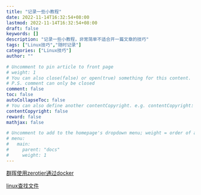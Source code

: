```yaml
---
title: "记录一些小教程"
date: 2022-11-14T16:32:54+08:00
lastmod: 2022-11-14T16:32:54+08:00
draft: false
keywords: []
description: "记录一些小教程，非常简单不适合开一篇文章的技巧"
tags: ["Linux技巧","随时记录"]
categories: ["Linux技巧"]
author: ""

# Uncomment to pin article to front page
# weight: 1
# You can also close(false) or open(true) something for this content.
# P.S. comment can only be closed
comment: false
toc: false
autoCollapseToc: false
# You can also define another contentCopyright. e.g. contentCopyright: "This is another copyright."
contentCopyright: false
reward: false
mathjax: false

# Uncomment to add to the homepage's dropdown menu; weight = order of article
# menu:
#   main:
#     parent: "docs"
#     weight: 1
---
```

[群晖使用zerotier通过docker](https://docs.zerotier.com/devices/synology/)

[linux查找文件](https://blog.csdn.net/m0_37605642/article/details/120095240)
<!--more-->
